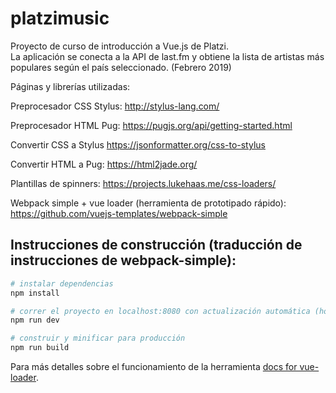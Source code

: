 # platzimusic

Proyecto de curso de introducción a Vue.js de Platzi.  
La aplicación se conecta a la API de last.fm y obtiene la lista de artistas 
más populares según el país seleccionado. 
(Febrero 2019)


Páginas y librerías utilizadas:

Preprocesador CSS Stylus:
http://stylus-lang.com/

Preprocesador HTML Pug:
https://pugjs.org/api/getting-started.html

Convertir CSS a Stylus
https://jsonformatter.org/css-to-stylus

Convertir HTML a Pug:
https://html2jade.org/

Plantillas de spinners:
https://projects.lukehaas.me/css-loaders/

Webpack simple + vue loader (herramienta de prototipado rápido):
https://github.com/vuejs-templates/webpack-simple

## Instrucciones de construcción (traducción de instrucciones de webpack-simple):

``` bash
# instalar dependencias
npm install

# correr el proyecto en localhost:8080 con actualización automática (hot reloader)
npm run dev

# construir y minificar para producción
npm run build
```

Para más detalles sobre el funcionamiento de la herramienta [docs for vue-loader](https://vue-loader-v14.vuejs.org/en/).
